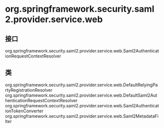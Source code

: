 # org.springframework.security.saml2.provider.service.web

## 接口

org.springframework.security.saml2.provider.service.web.Saml2AuthenticationRequestContextResolver

## 类

org.springframework.security.saml2.provider.service.web.DefaultRelyingPartyRegistrationResolver
org.springframework.security.saml2.provider.service.web.DefaultSaml2AuthenticationRequestContextResolver
org.springframework.security.saml2.provider.service.web.Saml2AuthenticationTokenConverter
org.springframework.security.saml2.provider.service.web.Saml2MetadataFilter




